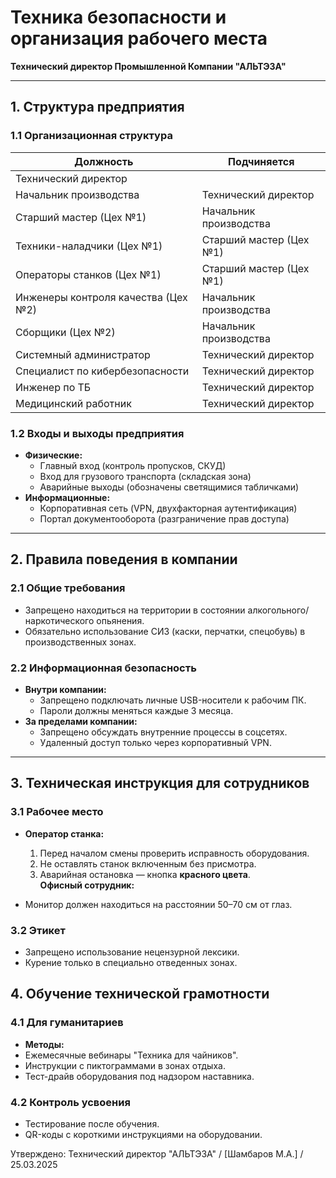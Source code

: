 # Техника безопасности и организация рабочего места  
**Технический директор Промышленной Компании "АЛЬТЭЗА"**  

-----

## **1. Структура предприятия**  
### **1.1 Организационная структура**
| Должность                          | Подчиняется                |
|-----------------------------------|----------------------------|
| Технический директор              |                            |
| Начальник производства            | Технический директор       |
| Старший мастер (Цех №1)           | Начальник производства    |
| Техники-наладчики (Цех №1)        | Старший мастер (Цех №1)   |
| Операторы станков (Цех №1)        | Старший мастер (Цех №1)   |
| Инженеры контроля качества (Цех №2)| Начальник производства    |
| Сборщики (Цех №2)                 | Начальник производства    |
| Системный администратор           | Технический директор       |
| Специалист по кибербезопасности    | Технический директор       |
| Инженер по ТБ                      | Технический директор       |
| Медицинский работник               | Технический директор       |


### **1.2 Входы и выходы предприятия**  
- **Физические:**  
  - Главный вход (контроль пропусков, СКУД)  
  - Вход для грузового транспорта (складская зона)  
  - Аварийные выходы (обозначены светящимися табличками)  
- **Информационные:**  
  - Корпоративная сеть (VPN, двухфакторная аутентификация)  
  - Портал документооборота (разграничение прав доступа)  

---

## **2. Правила поведения в компании**  
### **2.1 Общие требования**  
- Запрещено находиться на территории в состоянии алкогольного/наркотического опьянения.  
- Обязательно использование СИЗ (каски, перчатки, спецобувь) в производственных зонах.  

### **2.2 Информационная безопасность**  
- **Внутри компании:**  
  - Запрещено подключать личные USB-носители к рабочим ПК.  
  - Пароли должны меняться каждые 3 месяца.  
- **За пределами компании:**  
  - Запрещено обсуждать внутренние процессы в соцсетях.  
  - Удаленный доступ только через корпоративный VPN.  

---

## **3. Техническая инструкция для сотрудников**  
### **3.1 Рабочее место**  
- **Оператор станка:**  
  
  1. Перед началом смены проверить исправность оборудования.  
  2. Не оставлять станок включенным без присмотра.  
  3. Аварийная остановка — кнопка **красного цвета**.  
 **Офисный сотрудник:**
- Монитор должен находиться на расстоянии 50–70 см от глаз.
### **3.2 Этикет**
- Запрещено использование нецензурной лексики.
- Курение только в специально отведенных зонах.
## **4. Обучение технической грамотности**
### **4.1 Для гуманитариев**
- **Методы:**
- Ежемесячные вебинары "Техника для чайников".
- Инструкции с пиктограммами в зонах отдыха.
- Тест-драйв оборудования под надзором наставника.
### **4.2 Контроль усвоения**
- Тестирование после обучения.
- QR-коды с короткими инструкциями на оборудовании.

Утверждено: Технический директор "АЛЬТЭЗА" / [Шамбаров М.А.] / 25.03.2025
